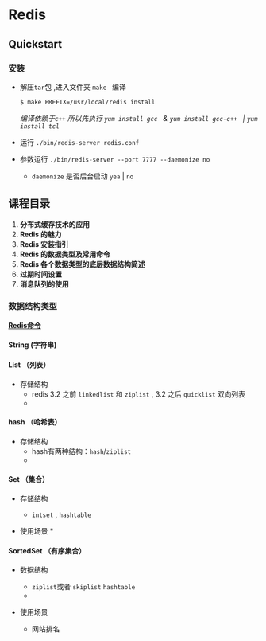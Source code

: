 # Redis

## Quickstart

### 安装

* 解压`tar`包 ,进入文件夹 `make ` 编译

  ```sh
  $ make PREFIX=/usr/local/redis install
  ```

  *编译依赖于`c++`  所以先执行 `yum install gcc ` & `yum install gcc-c++ ` | `yum install tcl `*

* 运行 `./bin/redis-server redis.conf `
* 参数运行 `./bin/redis-server --port 7777 --daemonize no`
  * `daemonize` 是否后台启动 `yea` | `no` 

## 课程目录

1. **分布式缓存技术的应用**
2. **Redis 的魅力**
3. **Redis 安装指引**
4. **Redis 的数据类型及常用命令**
5. **Redis 各个数据类型的底层数据结构简述**
6. **过期时间设置**
7. **消息队列的使用**

### 数据结构类型
**[Redis命令](http://redisdoc.com/)**

#### String (字符串)

#### List （列表）

* 存储结构
  * redis 3.2 之前 `linkedlist`  和 `ziplist` , 3.2 之后 `quicklist` 双向列表
  *  

#### hash （哈希表）

* 存储结构
  * hash有两种结构：`hash`/`ziplist`
  * 

#### Set （集合）

* 存储结构

  * `intset` , `hashtable`
* 使用场景
  * 

#### SortedSet （有序集合）

* 数据结构
  * `ziplist`或者 `skiplist` `hashtable`
  * 

* 使用场景
  * 网站排名

    







